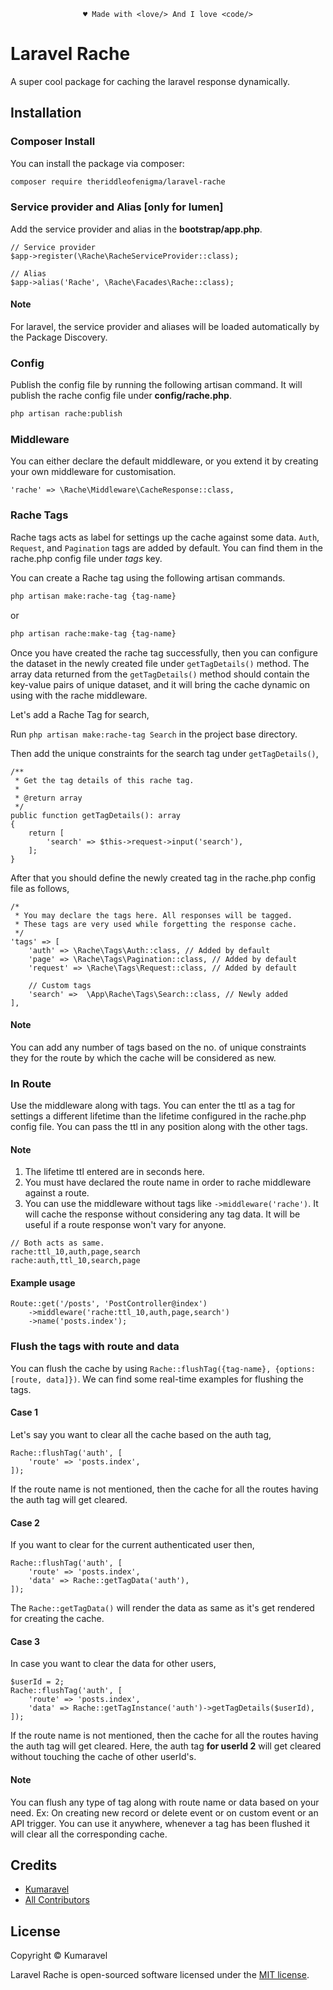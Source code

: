 <p align="center"><code>&hearts; Made with &lt;love/&gt; And I love &lt;code/&gt;</code></p>

# Laravel Rache

A super cool package for caching the laravel response dynamically.

## Installation

### Composer Install

You can install the package via composer:

```bash
composer require theriddleofenigma/laravel-rache
```

### Service provider and Alias [only for lumen]

Add the service provider and alias in the <b>bootstrap/app.php</b>.

```injectablephp
// Service provider
$app->register(\Rache\RacheServiceProvider::class);

// Alias
$app->alias('Rache', \Rache\Facades\Rache::class);
```

#### Note

For laravel, the service provider and aliases will be loaded automatically by the Package Discovery.

### Config

Publish the config file by running the following artisan command. It will publish the rache config file under <b>
config/rache.php</b>.

```bash
php artisan rache:publish
```

### Middleware

You can either declare the default middleware, or you extend it by creating your own middleware for customisation.

```injectablephp
'rache' => \Rache\Middleware\CacheResponse::class,
```

### Rache Tags

Rache tags acts as label for settings up the cache against some data. `Auth`, `Request`, and `Pagination` tags are added
by default. You can find them in the rache.php config file under <i>tags</i> key.

You can create a Rache tag using the following artisan commands.

```bash
php artisan make:rache-tag {tag-name}
```

or

```bash
php artisan rache:make-tag {tag-name}
```

Once you have created the rache tag successfully, then you can configure the dataset in the newly created file
under `getTagDetails()` method. The array data returned from the `getTagDetails()` method should contain the key-value
pairs of unique dataset, and it will bring the cache dynamic on using with the rache middleware.

Let's add a Rache Tag for search,

Run `php artisan make:rache-tag Search` in the project base directory.

Then add the unique constraints for the search tag under `getTagDetails()`,

```injectablephp
/**
 * Get the tag details of this rache tag.
 *
 * @return array
 */
public function getTagDetails(): array
{
    return [
        'search' => $this->request->input('search'),
    ];
}
```

After that you should define the newly created tag in the rache.php config file as follows,

```injectablephp
/*
 * You may declare the tags here. All responses will be tagged.
 * These tags are very used while forgetting the response cache.
 */
'tags' => [
    'auth' => \Rache\Tags\Auth::class, // Added by default
    'page' => \Rache\Tags\Pagination::class, // Added by default
    'request' => \Rache\Tags\Request::class, // Added by default
    
    // Custom tags
    'search' =>  \App\Rache\Tags\Search::class, // Newly added
],
```

#### Note

You can add any number of tags based on the no. of unique constraints they for the route by which the cache will be
considered as new.

### In Route

Use the middleware along with tags. You can enter the ttl as a tag for settings a different lifetime than the lifetime
configured in the rache.php config file. You can pass the ttl in any position along with the other tags.

#### Note

1. The lifetime ttl entered are in seconds here.
2. You must have declared the route name in order to rache middleware against a route.
3. You can use the middleware without tags like `->middleware('rache')`. It will cache the response without considering
   any tag data. It will be useful if a route response won't vary for anyone.

```
// Both acts as same.
rache:ttl_10,auth,page,search
rache:auth,ttl_10,search,page
```

#### Example usage

```injectablephp
Route::get('/posts', 'PostController@index')
    ->middleware('rache:ttl_10,auth,page,search')
    ->name('posts.index');
```

### Flush the tags with route and data

You can flush the cache by using `Rache::flushTag({tag-name}, {options:[route, data]})`. We can find some real-time
examples for flushing the tags.

#### Case 1

Let's say you want to clear all the cache based on the auth tag,

```injectablephp
Rache::flushTag('auth', [
    'route' => 'posts.index',
]);
```

If the route name is not mentioned, then the cache for all the routes having the auth tag will get cleared.

#### Case 2

If you want to clear for the current authenticated user then,

```injectablephp
Rache::flushTag('auth', [
    'route' => 'posts.index',
    'data' => Rache::getTagData('auth'),
]);
```

The `Rache::getTagData()` will render the data as same as it's get rendered for creating the cache.

#### Case 3

In case you want to clear the data for other users,

```injectablephp
$userId = 2;
Rache::flushTag('auth', [
    'route' => 'posts.index',
    'data' => Rache::getTagInstance('auth')->getTagDetails($userId),
]);
```

If the route name is not mentioned, then the cache for all the routes having the auth tag will get cleared. Here, the
auth tag <b>for userId 2</b> will get cleared without touching the cache of other userId's.

#### Note

You can flush any type of tag along with route name or data based on your need. Ex: On creating new record or delete
event or on custom event or an API trigger. You can use it anywhere, whenever a tag has been flushed it will clear all
the corresponding cache.

## Credits

- [Kumaravel](https://github.com/theriddleofenigma)
- [All Contributors](../../contributors)

## License

Copyright © Kumaravel

Laravel Rache is open-sourced software licensed under the [MIT license](LICENSE).